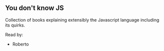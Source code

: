 ## You don't know JS

Collection of books explaining extensibly the Javascript language including its quirks.

Read by:
* Roberto